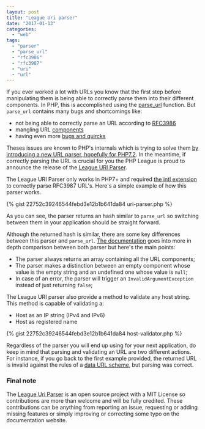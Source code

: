 ```yaml
---
layout: post
title: "League Uri parser"
date: "2017-01-13"
categories: 
  - "web"
tags: 
  - "parser"
  - "parse_url"
  - "rfc3986"
  - "rfc3987"
  - "uri"
  - "url"
---
```


If you ever worked a lot with URLs you know that the first step before manipulating them is being able to correctly parse them into their different components. In PHP, this is accomplished using the [parse\_url](https://php.net/parse_url) function. But `parse_url` contains many bugs and shortcomings like:

- not being able to correctly parse an URL according to [RFC3986](https://tools.ietf.org/html/rfc3986)
- mangling URL [components](https://bugs.php.net/bug.php?id=68296)
- having even more [bugs and quircks](https://bugs.php.net/search.php?cmd=display&search_for=parse_url&x=3&y=5)

Theses issues are known to PHP's internals which is trying to solve them [by introducing a new URL parser, hopefully for PHP7.2](https://wiki.php.net/rfc/replace_parse_url). In the meantime, if correctly parsing the URL is crucial for you the PHP League is proud to announce the release of the [League URI Parser](https://packagist.org/packages/league/uri-parser).

The League URI Parser only works in PHP7+ and required [the intl extension](http://php.net/intl) to correctly parse RFC3987 URL's. Here's a simple example of how this parser works.

{% gist 22752c39246544febd3e12b1b641da84 uri-parser.php %}

As you can see, the parser returns an hash similar to `parse_url` so switching between them in your application should be straight forward.

Although the returned hash is similar, there are some key differences between this parser and `parse_url`. [The documentation](http://uri.thephpleague.com/5.0/parser/api/) goes into more in depth comparison between both parser but here's the main points:

- The parser always returns an array containing all the URL components;
- The parser makes a distinction between an empty component whose value is the empty string and an undefined one whose value is `null`;
- In case of an error, the parser will trigger an `InvalidArgumentException` instead of just returning `false`;

The League URI parser also provide a method to validate any host string. This method is capable of validating a:

- Host as an IP string (IPv4 and IPv6)
- Host as registered name

{% gist 22752c39246544febd3e12b1b641da84 host-validator.php %}

Regardless of the parser you will end up using for your next application, do keep in mind that parsing and validating an URL are two different actions. For instance, if you go back to the first example provided, the returned URL is invalid against the rules of a [data URL scheme](https://tools.ietf.org/html/rfc2397), but parsing was correct.

### Final note

The [League Uri Parser](https://github.com/thephpleague/uri-parser) is an open source project with a MIT License so contributions are more than welcome and will be fully credited. These contributions can be anything from reporting an issue, requesting or adding missing features or simply improving or correcting some typo on the documentation website.

